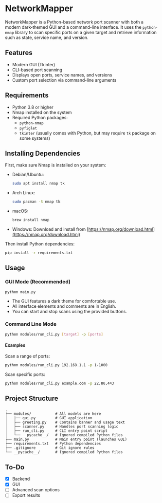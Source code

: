 # NetworkMapper

NetworkMapper is a Python-based network port scanner with both a modern dark-themed GUI and a command-line interface. It uses the `python-nmap` library to scan specific ports on a given target and retrieve information such as state, service name, and version.

## Features

- Modern GUI (Tkinter)
- CLI-based port scanning
- Displays open ports, service names, and versions
- Custom port selection via command-line arguments

## Requirements

- Python 3.8 or higher
- Nmap installed on the system
- Required Python packages:
  - `python-nmap`
  - `pyfiglet`
  - `tkinter` (usually comes with Python, but may require `tk` package on some systems)

## Installing Dependencies

First, make sure Nmap is installed on your system:

- Debian/Ubuntu:
  ```bash
  sudo apt install nmap tk
  ```
- Arch Linux:
  ```bash
  sudo pacman -S nmap tk
  ```
- macOS:
  ```bash
  brew install nmap
  ```
- Windows:
  Download and install from [https://nmap.org/download.html](https://nmap.org/download.html)

Then install Python dependencies:
```bash
pip install -r requirements.txt
```

## Usage

### GUI Mode (Recommended)

```bash
python main.py
```

- The GUI features a dark theme for comfortable use.
- All interface elements and comments are in English.
- You can start and stop scans using the provided buttons.

### Command Line Mode

```bash
python modules/run_cli.py [target] -p [ports]
```

#### Examples

Scan a range of ports:
```bash
python modules/run_cli.py 192.168.1.1 -p 1-1000
```

Scan specific ports:
```bash
python modules/run_cli.py example.com -p 22,80,443
```

## Project Structure

```
.
├── modules/           # All models are here
│   ├── gui.py         # GUI application
│   ├── greeting.py    # Contains banner and usage text
│   ├── scanner.py     # Handles port scanning logic
│   ├── run_cli.py     # CLI entry point script
│   └── __pycache__/   # Ignored compiled Python files
├── main.py            # Main entry point (launches GUI)
├── requirements.txt   # Python dependencies
├── .gitignore         # Git ignore rules
└── __pycache__/       # Ignored compiled Python files
```

## To-Do

- [x] Backend 
- [x] GUI
- [ ] Advanced scan options
- [ ] Export results